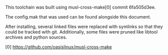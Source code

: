This toolchain was built using musl-cross-make[0] commit 6fa505d3ee.

The config.mak that was used can be found alongside this document.

After installing, several linked files were replaced with symlinks so that they
could be tracked with git. Additionally, some files were pruned like libtool
archives and python sources.

[0] https://github.com/oasislinux/musl-cross-make
